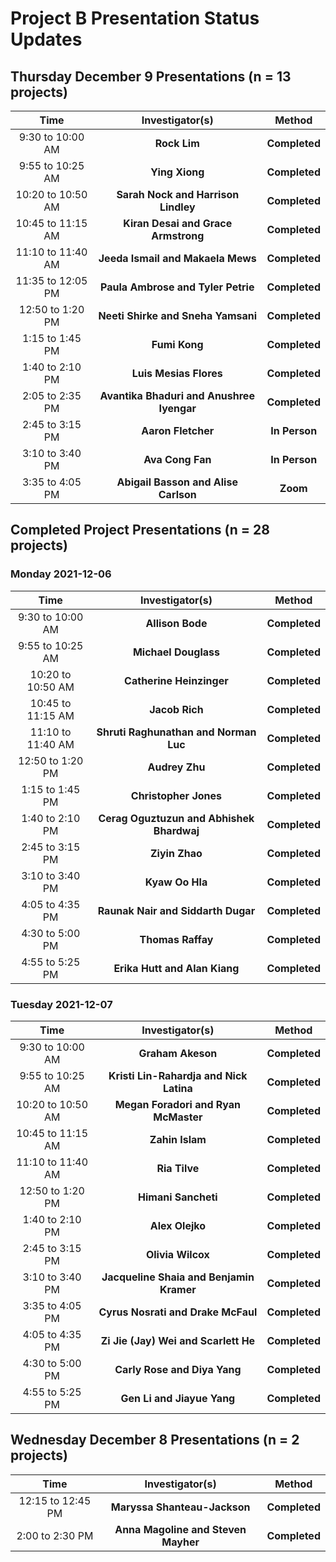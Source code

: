 # Project B Presentation Status Updates

## Thursday December 9 Presentations (n = 13 projects)

Time | Investigator(s) | Method
:-------: | :---: | :----:
9:30 to 10:00 AM	| **Rock Lim** | **Completed**
9:55 to 10:25 AM	| **Ying Xiong** | **Completed**
10:20 to 10:50 AM	| **Sarah Nock and Harrison Lindley** | **Completed**
10:45 to 11:15 AM	| **Kiran Desai and Grace Armstrong** | **Completed**
11:10 to 11:40 AM	| **Jeeda Ismail and Makaela Mews** | **Completed**
11:35 to 12:05 PM	| **Paula Ambrose and Tyler Petrie** | **Completed**
12:50 to 1:20 PM	| **Neeti Shirke and Sneha Yamsani** | **Completed**
1:15 to 1:45 PM	| **Fumi Kong** | **Completed**
1:40 to 2:10 PM	| **Luis Mesias Flores** | **Completed**
2:05 to 2:35 PM	| **Avantika Bhaduri and Anushree Iyengar** | **Completed**
2:45 to 3:15 PM	| **Aaron Fletcher** | **In Person**
3:10 to 3:40 PM	| **Ava Cong Fan** | **In Person**
3:35 to 4:05 PM	| **Abigail Basson and Alise Carlson** | **Zoom**

## Completed Project Presentations (n = 28 projects)

### Monday 2021-12-06

Time | Investigator(s) | Method
:-------: | :---: | :----:
9:30 to 10:00 AM | **Allison Bode** | **Completed**
9:55 to 10:25 AM | **Michael Douglass** | **Completed**
10:20 to 10:50 AM	| **Catherine Heinzinger** | **Completed**
10:45 to 11:15 AM	| **Jacob Rich** | **Completed**
11:10 to 11:40 AM	| **Shruti Raghunathan and Norman Luc** | **Completed**
12:50 to 1:20 PM	| **Audrey Zhu** | **Completed**
1:15 to 1:45 PM	| **Christopher Jones** | **Completed**
1:40 to 2:10 PM	| **Cerag Oguztuzun and Abhishek Bhardwaj** | **Completed**
2:45 to 3:15 PM |	**Ziyin Zhao** | **Completed**
3:10 to 3:40 PM	| **Kyaw Oo Hla** | **Completed**
4:05 to 4:35 PM	| **Raunak Nair and Siddarth Dugar** | **Completed**
4:30 to 5:00 PM	| **Thomas Raffay** | **Completed**
4:55 to 5:25 PM	| **Erika Hutt and Alan Kiang** | **Completed**

### Tuesday 2021-12-07

Time | Investigator(s) | Method
:-------: | :---: | :----:
9:30 to 10:00 AM	| **Graham Akeson** | **Completed**
9:55 to 10:25 AM	 | **Kristi Lin-Rahardja and Nick Latina** | **Completed**
10:20 to 10:50 AM	| **Megan Foradori and Ryan McMaster** | **Completed**
10:45 to 11:15 AM	| **Zahin Islam** | **Completed**
11:10 to 11:40 AM	| **Ria Tilve** | **Completed**
12:50 to 1:20 PM	|	**Himani Sancheti** | **Completed**
1:40 to 2:10 PM	|	**Alex Olejko** | **Completed**
2:45 to 3:15 PM	|	**Olivia Wilcox** | **Completed**
3:10 to 3:40 PM	| **Jacqueline Shaia and Benjamin Kramer** | **Completed**
3:35 to 4:05 PM	| **Cyrus Nosrati and Drake McFaul** | **Completed**
4:05 to 4:35 PM	|	**Zi Jie (Jay) Wei and Scarlett He** | **Completed**
4:30 to 5:00 PM	|	**Carly Rose and Diya Yang** | **Completed**
4:55 to 5:25 PM	|	**Gen Li and Jiayue Yang** | **Completed**

## Wednesday December 8 Presentations (n = 2 projects)

Time | Investigator(s) | Method
:-------: | :---: | :----:
12:15 to 12:45 PM | **Maryssa Shanteau-Jackson** | **Completed**
2:00 to 2:30 PM | **Anna Magoline and Steven Mayher** | **Completed**
